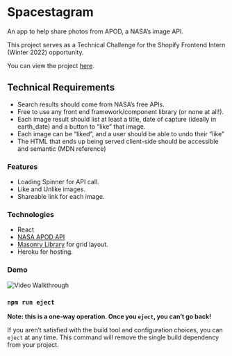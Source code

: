 # Spacestagram

An app to help share photos from APOD, a NASA’s image API.

This project serves as a Technical Challenge for the Shopify Frontend Intern (Winter 2022) opportunity.

You can view the project [here](https://spacestagram-natisha.herokuapp.com/).

## Technical Requirements

- Search results should come from NASA’s free APIs.
- Free to use any front end framework/component library (or none at all!).
- Each image result should list at least a title, date of capture (ideally in earth_date) and a button to “like” that image.
- Each image can be “liked”, and a user should be able to undo their “like”
- The HTML that ends up being served client-side should be accessible and semantic (MDN reference)

### Features

- Loading Spinner for API call.
- Like and Unlike images.
- Shareable link for each image.

### Technologies

- React
- [NASA APOD API](https://api.nasa.gov/)
- [Masonry Library](https://masonry.desandro.com/) for grid layout.
- Heroku for hosting.

### Demo
<img src='http://g.recordit.co/Tddvpb7Wp5.gif' title='Video Walkthrough' width='' alt='Video Walkthrough' />

### `npm run eject`

**Note: this is a one-way operation. Once you `eject`, you can’t go back!**

If you aren’t satisfied with the build tool and configuration choices, you can `eject` at any time. This command will remove the single build dependency from your project.

